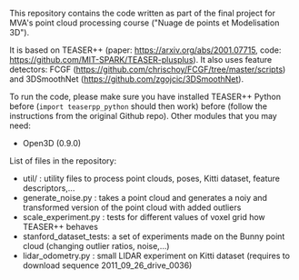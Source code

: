 This repository contains the code written as part of the final project for MVA's point cloud processing course ("Nuage de points et Modelisation 3D").


It is based on TEASER++ (paper: https://arxiv.org/abs/2001.07715, code: https://github.com/MIT-SPARK/TEASER-plusplus). It also uses feature detectors: FCGF (https://github.com/chrischoy/FCGF/tree/master/scripts) and 3DSmoothNet (https://github.com/zgojcic/3DSmoothNet).

To run the code, please make sure you have installed TEASER++ Python before (`import teaserpp_python` should then work) before (follow the instructions from the original Github repo).
Other modules that you may need:
* Open3D (0.9.0)

List of files in the repository:
* util/ : utility files to process point clouds, poses, Kitti dataset, feature descriptors,...
* generate_noise.py : takes a point cloud and generates a noiy and transformed version of the point cloud with added outliers
* scale_experiment.py : tests for different values of voxel grid how TEASER++ behaves
* stanford_dataset_tests: a set of experiments made on the Bunny point cloud (changing outlier ratios, noise,...)
* lidar_odometry.py : small LIDAR experiment on Kitti dataset (requires to download sequence 2011_09_26_drive_0036)
